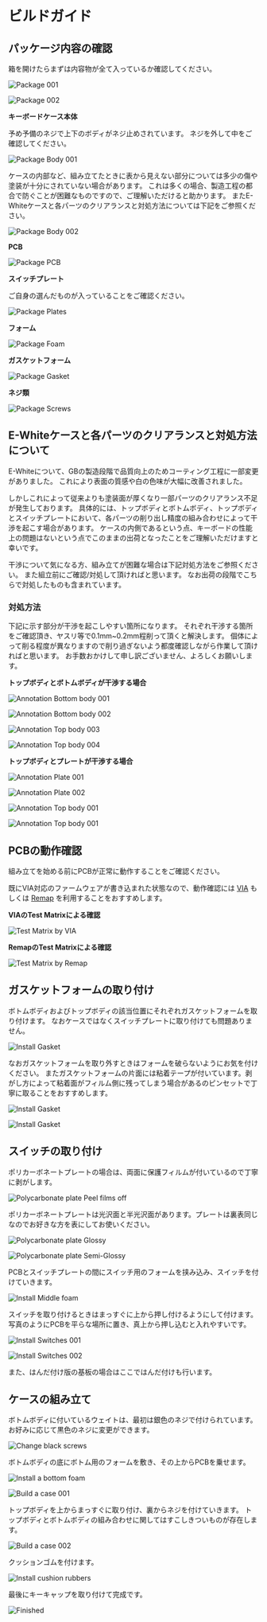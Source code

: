 # ビルドガイド

## パッケージ内容の確認
箱を開けたらまずは内容物が全て入っているか確認してください。

![Package 001](images/package001.jpg)

![Package 002](images/package002.jpg)

__キーボードケース本体__

予め予備のネジで上下のボディがネジ止めされています。
ネジを外して中をご確認してください。

![Package Body 001](images/package-body001.jpg)

ケースの内部など、組み立てたときに表から見えない部分については多少の傷や塗装が十分にされていない場合があります。
これは多くの場合、製造工程の都合で防ぐことが困難なものですので、ご理解いただけると助かります。
またE-Whiteケースと各パーツのクリアランスと対処方法については下記をご参照ください。

![Package Body 002](images/package-body002.jpg)

__PCB__

![Package PCB](images/package-pcb.jpg)

__スイッチプレート__

ご自身の選んだものが入っていることをご確認ください。

![Package Plates](images/package-plates.jpg)

__フォーム__

![Package Foam](images/package-foam.jpg)

__ガスケットフォーム__

![Package Gasket](images/package-gasket.jpg)

__ネジ類__

![Package Screws](images/package-screws.jpg)

## E-Whiteケースと各パーツのクリアランスと対処方法について

E-Whiteについて、GBの製造段階で品質向上のためコーティング工程に一部変更がありました。
これにより表面の質感や白の色味が大幅に改善されました。

しかしこれによって従来よりも塗装面が厚くなり一部パーツのクリアランス不足が発生しております。
具体的には、トップボディとボトムボディ、トップボディとスイッチプレートにおいて、各パーツの削り出し精度の組み合わせによって干渉を起こす場合があります。
ケースの内側であるという点、キーボードの性能上の問題はないという点でこのままの出荷となったことをご理解いただけますと幸いです。

干渉について気になる方、組み立てが困難な場合は下記対処方法をご参照ください。
また組立前にご確認/対処して頂ければと思います。
なお出荷の段階でこちらで対処したものも含まれています。

### 対処方法

下記に示す部分が干渉を起こしやすい箇所になります。
それぞれ干渉する箇所をご確認頂き、ヤスリ等で0.1mm~0.2mm程削って頂くと解決します。
個体によって削る程度が異なりますので削り過ぎないよう都度確認しながら作業して頂ければと思います。
お手数おかけして申し訳ございません、よろしくお願いします。

__トップボディとボトムボディが干渉する場合__

![Annotation Bottom body 001](images/annotation-bottom-body001.png)

![Annotation Bottom body 002](images/annotation-bottom-body002.png)

![Annotation Top body 003](images/annotation-top-body003.png)

![Annotation Top body 004](images/annotation-top-body004.png)

__トップボディとプレートが干渉する場合__

![Annotation Plate 001](images/annotation-plate001.png)

![Annotation Plate 002](images/annotation-plate002.png)

![Annotation Top body 001](images/annotation-top-body001.png)

![Annotation Top body 001](images/annotation-top-body002.png)

## PCBの動作確認

組み立てを始める前にPCBが正常に動作することをご確認ください。

既にVIA対応のファームウェアが書き込まれた状態なので、動作確認には [VIA](https://caniusevia.com/) もしくは [Remap](https://remap-keys.app/) を利用することをおすすめします。

__VIAのTest Matrixによる確認__

![Test Matrix by VIA](images/test_matrix_via.png)

__RemapのTest Matrixによる確認__

![Test Matrix by Remap](images/test_matrix_remap.png)

## ガスケットフォームの取り付け

ボトムボディおよびトップボディの該当位置にそれぞれガスケットフォームを取り付けます。
なおケースではなくスイッチプレートに取り付けても問題ありません。

![Install Gasket](images/install-gasket001.jpg)

なおガスケットフォームを取り外すときはフォームを破らないようにお気を付けください。
またガスケットフォームの片面には粘着テープが付いています。剥がし方によって粘着面がフィルム側に残ってしまう場合があるのピンセットで丁寧に取ることをおすすめします。

![Install Gasket](images/install-gasket002.jpg)

![Install Gasket](images/install-gasket003.jpg)

## スイッチの取り付け

ポリカーボネートプレートの場合は、両面に保護フィルムが付いているので丁寧に剥がします。

![Polycarbonate plate Peel films off](images/polycarbonate-plate-peel-films-off.jpg)

ポリカーボネートプレートは光沢面と半光沢面があります。プレートは裏表同じなのでお好きな方を表にしてお使いください。

![Polycarbonate plate Glossy](images/polycarbonate-plate-glossy.jpg)

![Polycarbonate plate Semi-Glossy](images/polycarbonate-plate-semi-glossy.jpg)

PCBとスイッチプレートの間にスイッチ用のフォームを挟み込み、スイッチを付けていきます。

![Install Middle foam](images/install-middle-foam.jpg)

スイッチを取り付けるときはまっすぐに上から押し付けるようにして付けます。
写真のようにPCBを平らな場所に置き、真上から押し込むと入れやすいです。

![Install Switches 001](images/install-switches001.jpg)

![Install Switches 002](images/install-switches002.jpg)

また、はんだ付け版の基板の場合はここではんだ付けも行います。

## ケースの組み立て

ボトムボディに付いているウェイトは、最初は銀色のネジで付けられています。
お好みに応じて黒色のネジに変更ができます。

![Change black screws](images/change-black-screws.jpg)

ボトムボディの底にボトム用のフォームを敷き、その上からPCBを乗せます。

![Install a bottom foam](images/install-bottom-foam.jpg)

![Build a case 001](images/build-case001.jpg)

トップボディを上からまっすぐに取り付け、裏からネジを付けていきます。
トップボディとボトムボディの組み合わせに関してはすこしきついものが存在します。

![Build a case 002](images/build-case002.jpg)

クッションゴムを付けます。

![Install cushion rubbers](images/install-cushion-rubbers.jpg)

最後にキーキャップを取り付けて完成です。

![Finished](images/finished.jpg)
